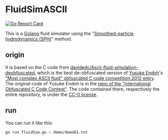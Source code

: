 # FluidSimASCII

[![Go Report Card](https://goreportcard.com/badge/github.com/simonwaldherr/fluidsimascii)](https://goreportcard.com/report/github.com/simonwaldherr/fluidsimascii)  

This is a [Golang](http://golang.org/) fluid simulator using the "[Smoothed-particle hydrodynamics (SPH)](http://en.wikipedia.org/wiki/Smoothed-particle_hydrodynamics)" method.

## origin

It is based on the C code from [davidedc/Ascii-fluid-simulation-deobfuscated](https://github.com/davidedc/Ascii-fluid-simulation-deobfuscated), 
which is the best de-obfuscated version of [Yusuke Endoh](https://github.com/mame/)'s  
["Most complex ASCII fluid" obfuscated C code competition 2012 entry](http://www.ioccc.org/2012/endoh1/hint.html).  
The original code of Yusuke Endoh is in the [repo of the "International Obfuscated C Code Contest"](https://github.com/ioccc-src/winner).
The code contained there, respectively the entire repository, is under the [CC-0 license](https://github.com/ioccc-src/winner/blob/master/LICENSE).  

## run

You can run it like this:

```sh
go run fluidSim.go < demo/demo01.txt
```

